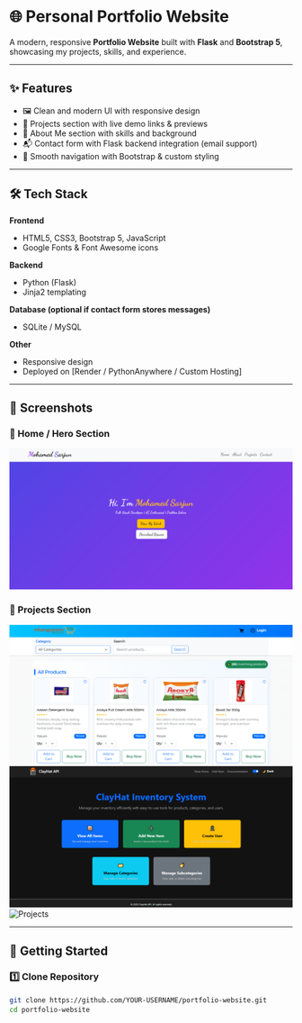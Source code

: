# 🌐 Personal Portfolio Website

A modern, responsive **Portfolio Website** built with **Flask** and **Bootstrap 5**, showcasing my projects, skills, and experience.  

---

## ✨ Features
- 🖼️ Clean and modern UI with responsive design  
- 📂 Projects section with live demo links & previews  
- 🧑 About Me section with skills and background  
- 📬 Contact form with Flask backend integration (email support)  
- 🌙 Smooth navigation with Bootstrap & custom styling  

---

## 🛠️ Tech Stack
**Frontend**  
- HTML5, CSS3, Bootstrap 5, JavaScript  
- Google Fonts & Font Awesome icons  

**Backend**  
- Python (Flask)  
- Jinja2 templating  

**Database (optional if contact form stores messages)**  
- SQLite / MySQL  

**Other**  
- Responsive design  
- Deployed on [Render / PythonAnywhere / Custom Hosting]  

---

## 📸 Screenshots
### 🔹 Home / Hero Section
![Home](static/image/Protofoloi.png)

### 🔹 Projects Section
![Projects](static/image/E-commerce.png)
![Projects](static/image/Inventory_API.png)
![Projects](static/image/Protofolio.png)

---

## 🚀 Getting Started

### 1️⃣ Clone Repository
```bash
git clone https://github.com/YOUR-USERNAME/portfolio-website.git
cd portfolio-website
